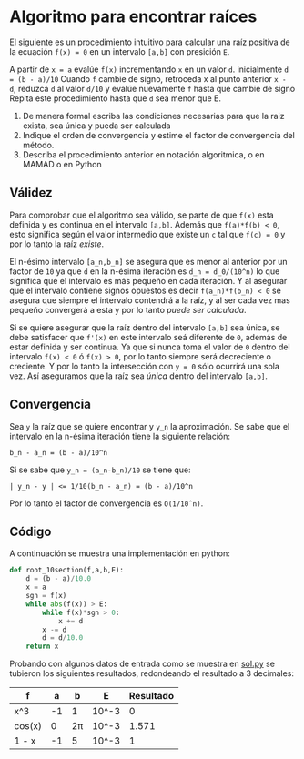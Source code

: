 # Algoritmo para encontrar raíces

El siguiente es un procedimiento intuitivo para calcular una raíz positiva de la ecuación `f(x) = 0` en un intervalo `[a,b]` con presición `E`.

A partir de `x = a` evalúe `f(x)` incrementando `x` en un valor `d`. inicialmente `d = (b - a)/10` Cuando `f` cambie de signo, retroceda x al punto anterior `x - d`, reduzca `d` al valor `d/10` y evalúe nuevamente `f` hasta que cambie de signo Repita este procedimiento hasta que `d` sea menor que E. 

1. De manera formal escriba las condiciones necesarias para que la raiz exista, sea única y pueda ser calculada 
2. Indique el orden de convergencia y estime el factor de convergencia del método. 
3. Describa el procedimiento anterior en notación algoritmica, o en MAMAD o en Python 

## Válidez

Para comprobar que el algoritmo sea válido, se parte de que `f(x)` esta definida y es continua en el intervalo `[a,b]`. Además que `f(a)*f(b) < 0`, esto significa según el valor intermedio que existe un `c` tal que `f(c) = 0` y por lo tanto la raíz *existe*.

El n-ésimo intervalo `[a_n,b_n]` se asegura que es menor al anterior por un factor de `10` ya que `d` en la n-ésima iteración es `d_n = d_0/(10^n)` lo que significa que el intervalo es más pequeño en cada iteración. Y al asegurar que el intervalo contiene signos opuestos es decir `f(a_n)*f(b_n) < 0` se asegura que siempre el intervalo contendrá a la raíz, y al ser cada vez mas pequeño convergerá a esta y por lo tanto *puede ser calculada*.

Si se quiere asegurar que la raíz dentro del intervalo `[a,b]` sea única, se debe satisfacer que `f'(x)` en este intervalo seá diferente de `0`, además de estar definida y ser continua. Ya que si nunca toma el valor de `0` dentro del intervalo `f(x) < 0` ó `f(x) > 0`, por lo tanto siempre será decreciente o creciente. Y por lo tanto la intersección con `y = 0` sólo ocurrirá una sola vez. Así aseguramos que la raíz sea *única* dentro del intervalo `[a,b]`.

## Convergencia

Sea `y` la raíz que se quiere encontrar y `y_n` la aproximación. Se sabe que el intervalo en la n-ésima iteración tiene la siguiente relación:

```
b_n - a_n = (b - a)/10^n 
```

Si se sabe que `y_n = (a_n-b_n)/10` se tiene que:

```
| y_n - y | <= 1/10(b_n - a_n) = (b - a)/10^n
```

Por lo tanto el factor de convergencia es `O(1/10ˆn)`.

## Código

A continuación se muestra una implementación en python:

```python
def root_10section(f,a,b,E):
	d = (b - a)/10.0
	x = a
	sgn = f(x)
	while abs(f(x)) > E:
		while f(x)*sgn > 0:
			x += d
		x -= d
		d = d/10.0
	return x
```

Probando con algunos datos de entrada como se muestra en [sol.py](sol.py) se tubieron los siguientes resultados, redondeando el resultado a 3 decimales:

f 		|a 		|b 		|E 	 	|Resultado 	
------- | ----- | ----- | ----- | ---- 
x^3     | -1 	| 1 	| 10^-3 | 0 	 
cos(x)  | 0 	| 2π 	| 10^-3 | 1.571 	 
1 - x   | -1 	| 5 	| 10^-3 | 1 	 
